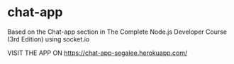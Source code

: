 # chat-app
Based on the Chat-app section in The Complete Node.js Developer Course (3rd Edition) using socket.io

VISIT THE APP ON https://chat-app-segalee.herokuapp.com/
